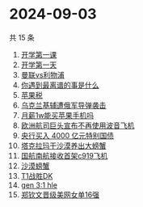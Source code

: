 # 2024-09-03

共 15 条

<!-- BEGIN -->
<!-- 最后更新时间 Tue Sep 03 2024 23:12:53 GMT+0800 (China Standard Time) -->

1. [开学第一课](https://www.zhihu.com/search?q=%E5%BC%80%E5%AD%A6%E7%AC%AC%E4%B8%80%E8%AF%BE)
1. [开学第一天](https://www.zhihu.com/search?q=%E5%BC%80%E5%AD%A6%E7%AC%AC%E4%B8%80%E5%A4%A9)
1. [曼联vs利物浦](https://www.zhihu.com/search?q=%E6%9B%BC%E8%81%94vs%E5%88%A9%E7%89%A9%E6%B5%A6)
1. [你遇到最离谱的事是什么](https://www.zhihu.com/search?q=%E4%BD%A0%E9%81%87%E5%88%B0%E6%9C%80%E7%A6%BB%E8%B0%B1%E7%9A%84%E4%BA%8B%E6%98%AF%E4%BB%80%E4%B9%88)
1. [苹果税](https://www.zhihu.com/search?q=%E8%8B%B9%E6%9E%9C%E7%A8%8E)
1. [乌克兰基辅遭俄军导弹袭击](https://www.zhihu.com/search?q=%E4%B9%8C%E5%85%8B%E5%85%B0%E5%9F%BA%E8%BE%85%E9%81%AD%E4%BF%84%E5%86%9B%E5%AF%BC%E5%BC%B9%E8%A2%AD%E5%87%BB)
1. [月薪1w能买苹果手机吗](https://www.zhihu.com/search?q=%E6%9C%88%E8%96%AA1w%E8%83%BD%E4%B9%B0%E8%8B%B9%E6%9E%9C%E6%89%8B%E6%9C%BA%E5%90%97)
1. [欧洲航司巨头宣布不再使用波音飞机](https://www.zhihu.com/search?q=%E6%AC%A7%E6%B4%B2%E8%88%AA%E5%8F%B8%E5%B7%A8%E5%A4%B4%E5%AE%A3%E5%B8%83%E4%B8%8D%E5%86%8D%E4%BD%BF%E7%94%A8%E6%B3%A2%E9%9F%B3%E9%A3%9E%E6%9C%BA)
1. [央行买入 4000 亿元特别国债](https://www.zhihu.com/search?q=%E5%A4%AE%E8%A1%8C%E4%B9%B0%E5%85%A5%204000%20%E4%BA%BF%E5%85%83%E7%89%B9%E5%88%AB%E5%9B%BD%E5%80%BA)
1. [塔克拉玛干沙漠养出大螃蟹](https://www.zhihu.com/search?q=%E5%A1%94%E5%85%8B%E6%8B%89%E7%8E%9B%E5%B9%B2%E6%B2%99%E6%BC%A0%E5%85%BB%E5%87%BA%E5%A4%A7%E8%9E%83%E8%9F%B9)
1. [国航南航接收首架c919飞机](https://www.zhihu.com/search?q=%E5%9B%BD%E8%88%AA%E5%8D%97%E8%88%AA%E6%8E%A5%E6%94%B6%E9%A6%96%E6%9E%B6c919%E9%A3%9E%E6%9C%BA)
1. [沙漠螃蟹](https://www.zhihu.com/search?q=%E6%B2%99%E6%BC%A0%E8%9E%83%E8%9F%B9)
1. [T1战胜DK](https://www.zhihu.com/search?q=T1%E6%88%98%E8%83%9CDK)
1. [gen 3:1 hle](https://www.zhihu.com/search?q=gen%203%3A1%20hle)
1. [郑钦文晋级美网女单16强](https://www.zhihu.com/search?q=%E9%83%91%E9%92%A6%E6%96%87%E6%99%8B%E7%BA%A7%E7%BE%8E%E7%BD%91%E5%A5%B3%E5%8D%9516%E5%BC%BA)

<!-- END -->
